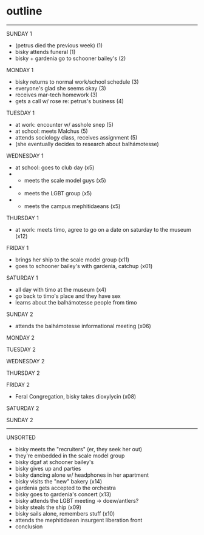 # outline

--- 

SUNDAY 1
* (petrus died the previous week) (1)
* bisky attends funeral (1)
* bisky + gardenia go to schooner bailey's (2)

MONDAY 1
* bisky returns to normal work/school schedule (3)
* everyone's glad she seems okay (3)
* receives mar-tech homework (3)
* gets a call w/ rose re: petrus's business (4)

TUESDAY 1
* at work: encounter w/ asshole snep (5)
* at school: meets Malchus (5)
* attends sociology class, receives assignment (5)
* (she eventually decides to research about balhámotesse)

WEDNESDAY 1
* at school: goes to club day (x5)
* * meets the scale model guys (x5)
* * meets the LGBT group (x5)
* * meets the campus mephitidaeans (x5)

THURSDAY 1
* at work: meets timo, agree to go on a date on saturday to the museum (x12)

FRIDAY 1
* brings her ship to the scale model group (x11)
* goes to schooner bailey's with gardenia, catchup (x01)

SATURDAY 1
* all day with timo at the museum (x4)
* go back to timo's place and they have sex
* learns about the balhámotesse people from timo

SUNDAY 2
* attends the balhámotesse informational meeting (x06)

MONDAY 2

TUESDAY 2

WEDNESDAY 2

THURSDAY 2

FRIDAY 2
* Feral Congregation, bisky takes dioxylycin (x08)

SATURDAY 2

SUNDAY 2



---

UNSORTED

- bisky meets the "recruiters" (er, they seek her out)
- they're embedded in the scale model group
- bisky dgaf at schooner bailey's
- bisky gives up and parties
- bisky dancing alone w/ headphones in her apartment
- bisky visits the "new" bakery (x14)
- gardenia gets accepted to the orchestra 
- bisky goes to gardenia's concert (x13)
- bisky attends the LGBT meeting -> doew/antlers?
- bisky steals the ship (x09)
- bisky sails alone, remembers stuff (x10)
- attends the mephitidaean insurgent liberation front 
- conclusion
